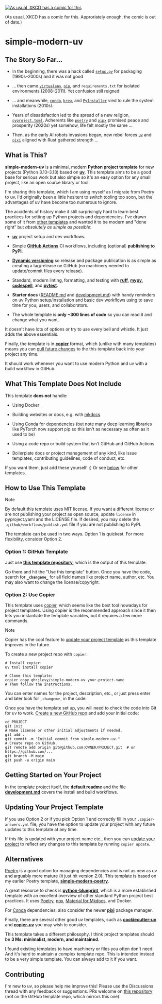 [![As usual, XKCD has a comic for
this](https://imgs.xkcd.com/comics/python_environment.png)](https://xkcd.com/1987/)

(As usual, XKCD has a comic for this.
Approriately enough, the comic is out of date.)

# simple-modern-uv

## The Story So Far…

- In the beginning, there was a hack called
  [`setup.py`](https://github.com/pypa/setuptools) for packaging (1990s–2000s) and it
  was not good

- … then came [`virtualenv`](https://github.com/pypa/virtualenv),
  [`pip`](https://github.com/pypa/pip), and `requirements.txt` for isolated environments
  (2008–2011). Yet confusion still reigned

- … and meanwhile, [`conda`](https://github.com/conda/conda),
  [`brew`](https://github.com/Homebrew/brew), and
  [`PyInstaller`](https://github.com/pyinstaller/pyinstaller) vied to rule the system
  installations (2010s).

- Years of dissatisfaction led to the spread of a new religion,
  [`pyproject.toml`](https://github.com/pypa/pyproject.toml).
  Adherents like [`poetry`](https://github.com/python-poetry/poetry) and
  [`pipx`](https://github.com/pypa/pipx) promised peace and prosperity (2020s) yet
  somehow, life felt mostly the same …

- Then, as the early AI robots invasions began, new rebel forces
  [`uv`](https://github.com/astral-sh/uv) and
  [`pixi`](https://github.com/prefix-dev/pixi) aligned with Rust gathered strength …

## What is This?

**simple-modern-uv** is a minimal, modern **Python project template** for new projects
(Python 3.10–3.13) based on [**uv**](https://docs.astral.sh/uv/). This template aims to
be a good base for serious work but also simple so it's an easy option for any small
project, like an open source library or tool.

I'm sharing this template, which I am using myself as I migrate from Poetry to uv.
I'd originally been a little hesitent to switch tooling too soon, but the advantages of
uv have become too numerous to ignore.

The accidents of history make it still surprisingly hard to learn best practices for
setting up Python projects and dependencies.
I've drawn some of it from [other templates](#alternatives) and wanted it to be modern
and "done right" but *absolutely as simple as possible*:

- [**uv**](https://github.com/astral-sh/uv) project setup and dev workflows.

- Simple [**GitHub Actions**](https://github.com/actions/setup-python) CI workflows,
  including (optional) **publishing to PyPI**.

- [**Dynamic versioning**](https://github.com/ninoseki/uv-dynamic-versioning/) so
  release and package publication is as simple as creating a tag/release on GitHub (no
  machinery needed to update/commit files every release).

- Standard, modern linting, formatting, and testing with
  [**ruff**](https://github.com/charliermarsh/ruff),
  [**mypy**](https://github.com/python/mypy),
  [**codespell**](https://github.com/codespell-project/codespell), and
  [**pytest**](https://github.com/pytest-dev/pytest).

- **Starter docs**
  ([README.md](https://github.com/jlevy/simple-modern-uv/blob/main/template/README.md.jinja)
  and
  [development.md](https://github.com/jlevy/simple-modern-uv/blob/main/template/development.md.jinja))
  with handy reminders on uv Python setup/installation and basic dev workflows using to
  save time for you, users, and collaborators.

- The whole template is **only ~300 lines of code** so you can read it and change what
  you want.

It doesn't have lots of options or try to use every bell and whistle.
It just adds the above essentials.

Finally, the template is in [**copier**](https://github.com/copier-org/copier) format,
which (unlike with many templates) means you can
[pull future changes](#updating-your-project-template) to the this template back into
your project any time.

It should work whenever you want to use modern Python and uv with a build workflow in
GitHub.

## What This Template Does Not Include

This template **does not** handle:

- Using Docker

- Building websites or docs, e.g. with [mkdocs](https://github.com/mkdocs/mkdocs)

- Using [Conda](https://github.com/conda/conda) for dependencies (but note many deep
  learning libraries like PyTorch now support pip so this isn't as necessary as often as
  it used to be)

- Using a code repo or build system that isn't GitHub and GitHub Actions

- Boilerplate docs or project management of any kind, like issue templates, contributing
  guidelines, code of conduct, etc.

If you want them, just add these yourself.
:) Or see [below](#alternatives) for other templates.

## How to Use This Template

> [!NOTE]
> 
> By default this template uses MIT license.
> If you want a different license or are not publishing your project as open source,
> update `license` in pyproject.yaml and the LICENSE file.
> If desired, you may delete the `.github/workflows/publish.yml` file if you are not
> publishing to PyPI.

The template can be used in two ways.
Option 1 is quickest.
For more flexibility, consider Option 2.

### Option 1: GitHub Template

Just use
[**this template repository**](https://github.com/jlevy/simple-modern-uv-template),
which is the output of this template.

Go there and hit the "Use this template" button.
Once you have the code, search for **`_changeme_`** for all field names like project
name, author, etc. You may also want to change the license/copyright.

### Option 2: Use Copier

This template uses [copier](https://github.com/copier-org/copier), which seems like the
best tool nowadays for project templates.
Using copier is the recommended approach since it then lets you instantiate the template
variables, but it requires a few more commands.

> [!NOTE]
> 
> Copier has the cool feature to [update your project
> template](#updating-your-project-template) as this template improves in the future.

To create a new project repo with `copier`:

```shell
# Install copier:
uv tool install copier

# Clone this template:
copier copy gh:jlevy/simple-modern-uv your-project-name
# Then follow the instructions.
```

You can enter names for the project, description, etc., or just press enter and later
look for `_changeme_` in the code.

Once you have the template set up, you will need to check the code into Git for uv to
work. [Create a new GitHub
repo](https://docs.github.com/en/repositories/creating-and-managing-repositories/creating-a-new-repository)
and add your initial code:

```shell
cd PROJECT
git init
# Make license or other initial adjustments if needed.
git add .
git commit -m "Initial commit from simple-modern-uv."
# Create repo on GitHub.
git remote add origin git@github.com:OWNER/PROJECT.git  # or https://github.com/...
git branch -M main
git push -u origin main
```

## Getting Started on Your Project

In the template project itself, the
[**default readme**](https://github.com/jlevy/simple-modern-uv-template) and the file
[**development.md**](https://github.com/jlevy/simple-modern-uv-template) covers the
install and build workflows.

## Updating Your Project Template

If you use Option 2 or if you pick Option 1 and correctly fill in your
`.copier-answers.yml` file, you have the option to update your project with any future
updates to this template at any time.

If this file is updated with your project name etc., then you can
[update your project](https://copier.readthedocs.io/en/latest/updating/) to reflect any
changes to this template by running `copier update`.

## Alternatives

[Poetry](https://python-poetry.org/docs/basic-usage/) is a good option for managing
dependencies and is not as new as uv and arguably more mature (it just hit version 2.0).
This template is based on my earlier Poetry template,
[**simple-modern-poetry**](https://github.com/jlevy/simple-modern-poetry).

A great resource to check is
[**python-blueprint**](https://github.com/johnthagen/python-blueprint), which is a more
established template with an excellent overview of other standard Python project best
practices. It uses [Poetry](https://python-poetry.org/docs/basic-usage/),
[nox](https://github.com/wntrblm/nox),
[Material for Mkdocs](https://github.com/squidfunk/mkdocs-material), and Docker.

For [Conda](https://github.com/conda/conda) dependencies, also consider the newer
[**pixi**](https://github.com/prefix-dev/pixi/) package manager.

Finally, there are several other good uv templates, such as
[**cookiecutter-uv**](https://github.com/fpgmaas/cookiecutter-uv) and
[**copier-uv**](https://github.com/pawamoy/copier-uv) you may wish to consider.

This template takes a different philosophy.
I think project templates should be **3 Ms: minimalist, modern, and maintained**.

I found existing templates to have machinery or files you often don't need.
And it's hard to maintain a complex template repo.
This is intended instead to be a very simple template.
You can always add to it if you want.

## Contributing

I'm new to uv, so please help me improve this!
Please use the Discussions thread with any feedback or suggestions.
PRs welcome on [this repository](https://github.com/jlevy/simple-modern-uv) (not on the
GitHub template repo, which mirrors this one).
